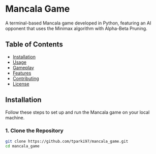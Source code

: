 # Mancala Game

A terminal-based Mancala game developed in Python, featuring an AI opponent that uses the Minimax algorithm with Alpha-Beta Pruning.

## Table of Contents

- [Installation](#installation)
- [Usage](#usage)
- [Gameplay](#gameplay)
- [Features](#features)
- [Contributing](#contributing)
- [License](#license)

## Installation

Follow these steps to set up and run the Mancala game on your local machine.

### 1. **Clone the Repository**

```bash
git clone https://github.com/tparki97/mancala_game.git
cd mancala_game
